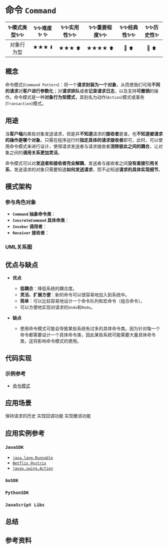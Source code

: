 # 命令 `Command`

| :sparkles:模式类型:sparkles::sparkles:|:sparkles::sparkles:难度:sparkles:  :sparkles: | :sparkles::sparkles:实用性:sparkles::sparkles: | :sparkles::sparkles:重要程度:sparkles::sparkles: |  :sparkles::sparkles:经典性:sparkles::sparkles: | :sparkles::sparkles:历史性:sparkles: |
| :----------------------------------------: | :-----------------------------------------------: | :-------------------------------------------------: | :----------------------------------------------------: | :--------------------------------------------------: | :--------------------------------------: |
|                  对象行为型                          |                ★★★ :arrow_down:                 |                  ★★★ :arrow_up:                   |                    ★★★★ :arrow_up:                    |              :green_heart:  :arrow_up:               |        :green_heart:  :arrow_up:         |

## 概念
命令模式(`Command Pattern`)：将一个**请求封装为一个对象**，从而使我们可用**不同的请求**对**客户进行参数化**；对**请求排队**或者**记录请求日志**，以及支持**可撤销**的操作。命令模式是一种**对象行为型模式**，其别名为动作(`Action`)模式或事务(`Transaction`)模式。

## 用途
当**客户端**向某些对象发送请求，但是并**不知道**请求的**接收者**是谁，也**不知道被请求的操作是哪个对象**，只需在程序运行时**指定具体的请求接收者**即可，此时，可以使用命令模式来进行设计，使得请求发送者与请求接收者**消除彼此之间的耦合**，让对象之间的**调用关系更加灵活**。

命令模式可以对**发送者和接收者完全解耦**，发送者与接收者之间**没有直接引用关系**，发送请求的对象只需要知道**如何发送请求**，而不必知道**请求的具体实现细节**。

## 模式架构


### 参与角色对象
+ **`Command` 抽象命令类**：
+ **`ConcreteCommand` 具体命类**：
+ **`Invoker` 调用者**：
+ **`Receiver` 接收者**：

### UML关系图


## 优点与缺点
+ **优点**
	- **低耦合**：降低系统的耦合度。
	- **灵活、扩展方便**：新的命令可以很容易地加入到系统中。
	- **简单**：可以比较容易地设计一个命令队列和宏命令（组合命令）。
	- 可以方便地实现对请求的`Undo`和`Redo`。

+ **缺点**
	- 使用命令模式可能会导致某些系统有过多的具体命令类。因为针对每一个命令都需要设计一个具体命令类，因此某些系统可能需要大量具体命令类，这将影响命令模式的使用。
	
## 代码实现

### 示例参考
+ [命令模式](./java/io/github/hooj0/command/)

## 应用场景


保持请求的历史
实现回调功能
实现撤消功能


## 应用实例参考

### `JavaSDK` 
- [`java.lang.Runnable`](http://docs.oracle.com/javase/8/docs/api/java/lang/Runnable.html)
- [`Netflix Hystrix`](https://github.com/Netflix/Hystrix/wiki)
- [`javax.swing.Action`](http://docs.oracle.com/javase/8/docs/api/javax/swing/Action.html)

### `GoSDK`

### `PythonSDK`

### `JavaScript Libs`



## 总结



## 参考资料





